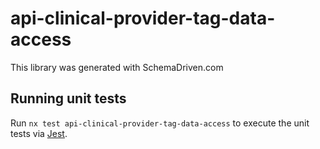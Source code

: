 
# api-clinical-provider-tag-data-access

This library was generated with SchemaDriven.com

## Running unit tests

Run `nx test api-clinical-provider-tag-data-access` to execute the unit tests via [Jest](https://jestjs.io).

